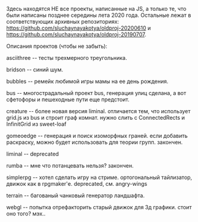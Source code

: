 Здесь находятся НЕ все проекты, написанные на JS, а только те, что были написаны позднее середины лета 2020 года. Остальные лежат в соответствующих архивных репозиториях: https://github.com/sluchaynayakotya/oldproj-20200610 и https://github.com/sluchaynayakotya/oldproj-20190707.

Описания проектов (чтобы не забыть):

asciithree -- тесты трехмерного треугольника.

bridson -- синий шум.

bubbles -- ремейк любимой игры мамы на ее день рождения.

bus -- многострадальный проект bus, генерация улиц сделана, а вот сфетофоры и пешеходные пути еще предстоит.

creature -- более новая версия liminal. отличается тем, что использует grid.js из bus и строит граф комнат. нужно слить с ConnectedRects и InfinitGrid из sweet-loaf

gomeoedge -- генерация и поиск изоморфных граней. если добавить раскраску, можно будет использовать для теории групп. закончен.

liminal -- deprecated

rumba -- мне что потанцевать нельзя? закончен.

simplerpg -- хотел сделать игру на стриме. ортогональный тайлизатор, движок как в rpgmaker'е. deprecated, см. angry-wings

terrain -- багованый чанковый генератор ландшафта.

webgl -- попытка отрефакторить старый движок для 3д графики. стоит оно того? мэх..
